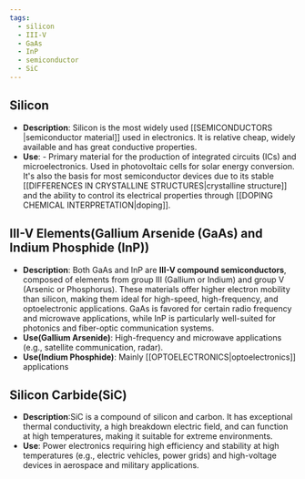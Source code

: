 ```yaml
---
tags:
  - silicon
  - III-V
  - GaAs
  - InP
  - semiconductor
  - SiC
---
```

## Silicon
-  **Description**: Silicon is the most widely used [[SEMICONDUCTORS |semiconductor material]] used in electronics. It is relative cheap, widely available and has great conductive properties.
- **Use**: - Primary material for the production of integrated circuits (ICs) and microelectronics. Used in photovoltaic cells for solar energy conversion. It's also the  basis for most semiconductor devices due to its stable [[DIFFERENCES IN CRYSTALLINE STRUCTURES|crystalline structure]] and the ability to control its electrical properties through [[DOPING CHEMICAL INTERPRETATION|doping]].

## III-V Elements(Gallium Arsenide (GaAs) and Indium Phosphide (InP))
- **Description**: Both GaAs and InP are **III-V compound semiconductors**, composed of elements from group III (Gallium or Indium) and group V (Arsenic or Phosphorus). These materials offer higher electron mobility than silicon, making them ideal for high-speed, high-frequency, and optoelectronic applications. GaAs is favored for certain radio frequency and microwave applications, while InP is particularly well-suited for photonics and fiber-optic communication systems.
- **Use(Gallium Arsenide)**: High-frequency and microwave applications (e.g., satellite communication, radar).
- **Use(Indium Phosphide)**: Mainly [[OPTOELECTRONICS|optoelectronics]] applications

## Silicon Carbide(SiC)
- **Description**:SiC is a compound of silicon and carbon. It has exceptional thermal conductivity, a high breakdown electric field, and can function at high temperatures, making it suitable for extreme environments.
- **Use**: Power electronics requiring high efficiency and stability at high temperatures (e.g., electric vehicles, power grids) and high-voltage devices in aerospace and military applications​.